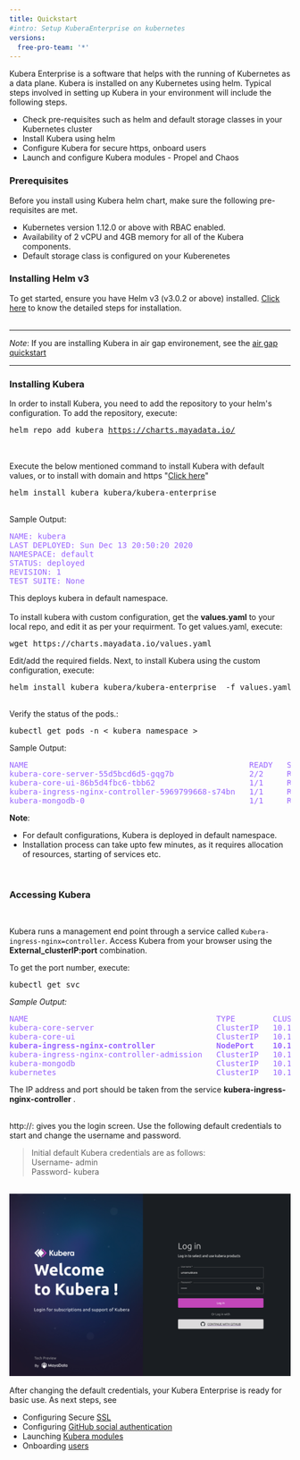 ```yaml
---
title: Quickstart 
#intro: Setup KuberaEnterprise on kubernetes
versions:
  free-pro-team: '*'
---
```

Kubera Enterprise is a software that helps with the running of Kubernetes as a data plane. Kubera is installed on any Kubernetes using helm. Typical steps involved in setting up Kubera in your environment will include the following steps.

- Check pre-requisites such as helm and default storage classes in your Kubernetes cluster
- Install Kubera using helm
- Configure Kubera for secure https, onboard users
- Launch and configure Kubera modules - Propel and Chaos

### Prerequisites

Before you install using Kubera helm chart, make sure the following pre-requisites are met.

- Kubernetes version 1.12.0 or above with RBAC enabled.
- Availability of  2 vCPU and 4GB memory for all of the Kubera components.
- Default storage class is configured on your Kuberenetes
### Installing Helm v3
To get started, ensure you have Helm v3 (v3.0.2 or above) installed. <u><a href="https://helm.sh/docs/intro/install/" target="_blank">Click here</a></u> to know the detailed steps for installation. 
<br><br>

---

*Note*: If you are installing Kubera in air gap environement, see the  [air gap quickstart](Air-Gapped-environments)

---



### Installing Kubera
In order to install Kubera, you need to add the repository to your helm's configuration. To add the repository, execute:
<pre>helm repo add kubera <a href="https://charts.mayadata.io/">https://charts.mayadata.io/</a></pre>
<br><br>
Execute the below mentioned command to install Kubera with default values, 
or to install with domain and https "[Click here](/kubera-enterprise/installation-with-tls)"
<pre>helm install kubera kubera/kubera-enterprise</pre>
<br>
Sample Output:
<br>
<pre style="color:#9966ff">
NAME: kubera
LAST DEPLOYED: Sun Dec 13 20:50:20 2020
NAMESPACE: default
STATUS: deployed
REVISION: 1
TEST SUITE: None
</pre>  
This deploys kubera in default namespace. 
<br><br>
To install kubera with custom configuration, get the <b>values.yaml</b> to your local repo, and edit it as per your requirment. To get values.yaml, execute:
<pre>
wget https://charts.mayadata.io/values.yaml
</pre> 
 Edit/add the required fields. Next, to install Kubera using the custom configuration, execute:
<pre>helm install kubera kubera/kubera-enterprise  -f values.yaml</pre> 
<br>
Verify the status of the pods.:
<pre>
kubectl get pods -n &lt; kubera_namespace &gt;
</pre>
Sample Output:
<pre style="color:#9966ff">
NAME                                               READY   STATUS    RESTARTS   AGE
kubera-core-server-55d5bcd6d5-gqg7b                2/2     Running   3          24m
kubera-core-ui-86b5d4fbc6-tbb62                    1/1     Running   0          24m
kubera-ingress-nginx-controller-5969799668-s74bn   1/1     Running   0          24m
kubera-mongodb-0                                   1/1     Running   0          24m
</pre>
<b>Note</b>: 

<ul><li>For default configurations, Kubera is deployed in default namespace.</li>
<li>Installation process can take upto few minutes, as it requires allocation of resources, starting of services etc.</li></ul>
<br>

### Accessing Kubera

<br>

Kubera runs a management end point through a service called `Kubera-ingress-nginx=controller`. Access Kubera from your browser using the **External_clusterIP:port** combination. 


To get the port number, execute:

<pre>
kubectl get svc
</pre>


*Sample Output:*

<pre style="color:#9966ff">
NAME                                        TYPE        CLUSTER-IP       EXTERNAL-IP   PORT(S)                      AGE
kubera-core-server                          ClusterIP   10.100.87.127    none         9002/TCP,9003/TCP            13h
kubera-core-ui                              ClusterIP   10.100.206.16    none         9091/TCP                     13h
<b>kubera-ingress-nginx-controller             NodePort    10.100.31.67     none         80:30080/TCP,443:30443/TCP   13h</b>
kubera-ingress-nginx-controller-admission   ClusterIP   10.100.83.160    none         443/TCP                      13h
kubera-mongodb                              ClusterIP   10.100.127.128   none         27017/TCP                    13h
kubernetes                                  ClusterIP   10.100.0.1       none         443/TCP                      2d13h
</pre>
The IP address and port should be taken from the service <b>kubera-ingress-nginx-controller</b> .
<br> <br>



http://<clusterIP>:<port> gives you the login screen. Use the following default credentials to start and change the username and password. 

<blockquote>
Initial default Kubera credentials are as follows:
<br>Username- admin<br>
Password- kubera
</blockquote>



<br>
<a href="/assets/images/kubera-login.png" target="_blank"><img class="image-with-border" src="/assets/images/kubera-login.png"></a>
<br>



After changing the default credentials, your Kubera Enterprise is ready for basic use. As next steps, see

- Configuring Secure [SSL](https)
- Configuring [GitHub social authentication](ghauth)
- Launching [Kubera modules](modules)
- Onboarding [users](User-management)

